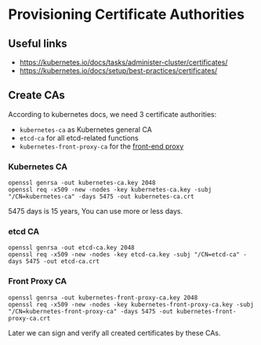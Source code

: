 # Provisioning Certificate Authorities

## Useful links

* https://kubernetes.io/docs/tasks/administer-cluster/certificates/
* https://kubernetes.io/docs/setup/best-practices/certificates/

## Create CAs

According to kubernetes docs, we need 3 certificate authorities:

* `kubernetes-ca` as Kubernetes general CA
* `etcd-ca` for all etcd-related functions
* `kubernetes-front-proxy-ca` for
  the [front-end proxy](https://kubernetes.io/docs/tasks/extend-kubernetes/configure-aggregation-layer/)

### Kubernetes CA

```shell
openssl genrsa -out kubernetes-ca.key 2048
openssl req -x509 -new -nodes -key kubernetes-ca.key -subj "/CN=kubernetes-ca" -days 5475 -out kubernetes-ca.crt
```

5475 days is 15 years, You can use more or less days.

### etcd CA

```shell
openssl genrsa -out etcd-ca.key 2048
openssl req -x509 -new -nodes -key etcd-ca.key -subj "/CN=etcd-ca" -days 5475 -out etcd-ca.crt
```

### Front Proxy CA

```shell
openssl genrsa -out kubernetes-front-proxy-ca.key 2048
openssl req -x509 -new -nodes -key kubernetes-front-proxy-ca.key -subj "/CN=kubernetes-front-proxy-ca" -days 5475 -out kubernetes-front-proxy-ca.crt
```

Later we can sign and verify all created certificates by these CAs.
